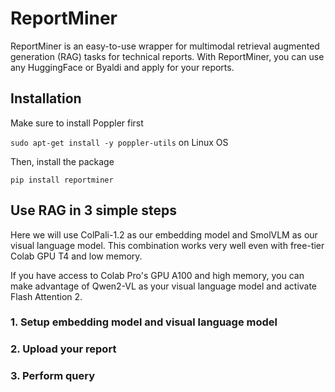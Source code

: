 # ReportMiner
ReportMiner is an easy-to-use wrapper for multimodal retrieval augmented generation (RAG) tasks for technical reports. With ReportMiner, you can use any HuggingFace or Byaldi and apply for your reports. 

## Installation
Make sure to install Poppler first

`sudo apt-get install -y poppler-utils` on Linux OS

Then, install the package

`pip install reportminer`

## Use RAG in 3 simple steps

Here we will use ColPali-1.2 as our embedding model and SmolVLM as our visual language model. This combination works very well even with free-tier Colab GPU T4 and low memory.

If you have access to Colab Pro's GPU A100 and high memory, you can make advantage of Qwen2-VL as your visual language model and activate Flash Attention 2.

### 1. Setup embedding model and visual language model

### 2. Upload your report

### 3. Perform query



